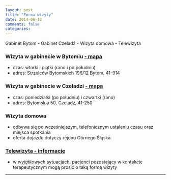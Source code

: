 ```yaml
---
layout: post
title: "Forma wizyty"
date: 2014-06-12
comments: false
categories:
---
```

Gabinet Bytom  -  Gabinet Czeladź  -  Wizyta domowa  -  Telewizyta



### Wizyta w gabinecie w Bytomiu  [ - mapa](https://www.openstreetmap.org/node/7660154838#map=16/50.3878/18.8818)
- czas: wtorki i piątki (rano i po południu)
- adres: Strzelców Bytomskich 196/12 Bytom, 41-914

### Wizyta w gabinecie w Czeladzi [ - mapa](https://www.openstreetmap.org/node/7660184231#map=17/50.31934/19.06871)
- czas: poniedziałki (po południu) i czwartki (rano)
- adres: Bytomskia 50, Czeladź, 41-250

### Wizyta domowa
- odbywa się po wcześniejszym, telefonicznym ustaleniu czasu oraz miejsca spotkania
- oferta dojazdu dotyczy rejonu Górnego Śląska

### [Telewizyta - informacje](/tele.html)
- w _wyjątkowych_ sytuacjach, pacjenci pozostający w kontakcie terapeutycznym mogą prosić o taką formę wizyty

---